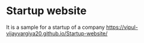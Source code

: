 # Startup website
 It is a sample for a startup of a company
https://vipul-vijayvargiya20.github.io/Startup-website/
